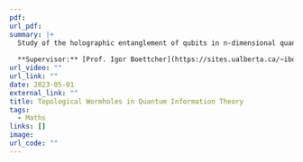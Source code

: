 ```yaml
---
pdf: 
url_pdf: 
summary: |+
  Study of the holographic entanglement of qubits in n-dimensional quantum information theory. We look at how the Rényi entropy of the entangled states correlate directly to traversable topological wormholes. 
  
  **Supervisor:** [Prof. Igor Boettcher](https://sites.ualberta.ca/~iboettch/)
url_video: ""
url_link: ""
date: 2023-05-01
external_link: ""
title: Topological Wormholes in Quantum Information Theory
tags:
  - Maths
links: []
image: 
url_code: ""
---
```

